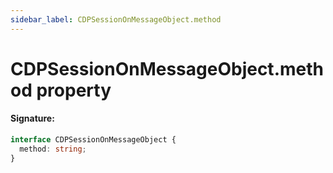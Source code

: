 ```yaml
---
sidebar_label: CDPSessionOnMessageObject.method
---
```


# CDPSessionOnMessageObject.method property

#### Signature:

```typescript
interface CDPSessionOnMessageObject {
  method: string;
}
```
